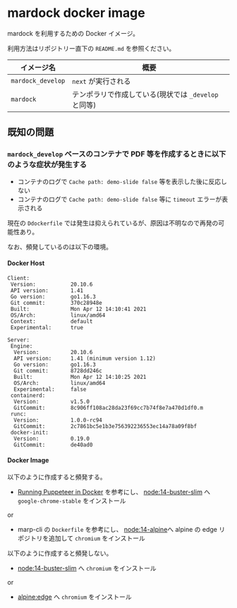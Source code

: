 # mardock docker image

mardock を利用するための Docker イメージ。

利用方法はリポジトリー直下の `README.md` を参照ください。

イメージ名        | 概要 
----------------- | ------------------------------
`mardock_develop` |  `next` が実行される
`mardock`         |  テンポラリで作成している(現状では `_develop` と同等)

## 既知の問題

### `mardock_develop` ベースのコンテナで PDF 等を作成するときに以下のような症状が発生する

- コンテナのログで `Cache path: demo-slide false` 等を表示した後に反応しない
- コンテナのログで `Cache path: demo-slide false` 等に `timeout` エラーが表示される

現在の `Ddockerfile` では発生は抑えられているが、原因は不明なので再発の可能性あり。

なお、頻発しているのは以下の環境。

#### Docker Host

```
Client:
 Version:           20.10.6
 API version:       1.41
 Go version:        go1.16.3
 Git commit:        370c28948e
 Built:             Mon Apr 12 14:10:41 2021
 OS/Arch:           linux/amd64
 Context:           default
 Experimental:      true

Server:
 Engine:
  Version:          20.10.6
  API version:      1.41 (minimum version 1.12)
  Go version:       go1.16.3
  Git commit:       8728dd246c
  Built:            Mon Apr 12 14:10:25 2021
  OS/Arch:          linux/amd64
  Experimental:     false
 containerd:
  Version:          v1.5.0
  GitCommit:        8c906ff108ac28da23f69cc7b74f8e7a470d1df0.m
 runc:
  Version:          1.0.0-rc94
  GitCommit:        2c7861bc5e1b3e756392236553ec14a78a09f8bf
 docker-init:
  Version:          0.19.0
  GitCommit:        de40ad0
```

#### Docker Image

以下のように作成すると頻発する。

- [Running Puppeteer in Docker](https://github.com/puppeteer/puppeteer/blob/main/docs/troubleshooting.md#running-puppeteer-in-docker) を参考にし、 [node:14-buster-slim](https://hub.docker.com/_/node) へ ` google-chrome-stable` をインストール

or

- marp-cli の `Dockerfile` を参考にし、 [node:14-alpine](https://hub.docker.com/_/node)へ alpine の edge リポジトリを追加して  `chromium` をインストール

以下のように作成すると頻発しない。

- [node:14-buster-slim](https://hub.docker.com/_/node) へ `chromium` をインストール

or


- [alpine:edge](https://hub.docker.com/_/node) へ `chromium` をインストール


